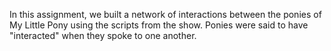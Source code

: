 In this assignment, we built a network of interactions between the ponies of
My Little Pony using the scripts from the show. Ponies were said to have 
"interacted" when they spoke to one another.
